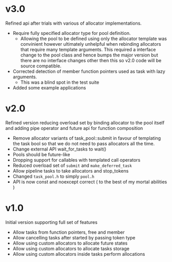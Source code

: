 # v3.0
Refined api after trials with various of allocator implementations.

* Require fully specified allocator type for pool definition.
  * Allowing the pool to be defined using only the allocator template was convinient however ultimately unhelpful when rebinding allocators that require many template arguments. This required a interface change to the pool class and hence bumps the major version but there are no interface changes other then this so v2.0 code will be source compatible.
* Corrected detection of member function pointers used as task with lazy arguments.
  * This was a blind spot in the test suite
* Added some example applications

# v2.0
Refined version reducing overload set by binding allocator to the pool itself and adding pipe operator and future api for function composition

* Remove allocator variants of task_pool::submit in favour of templating the task bool so that we do not need to pass allocators all the time.
* Change external API wait_for_tasks to wait()
* Pools should be future-like
* Dropping support for callables with templated call operators
* Reduced overload set of `submit` and `make_deferred_task`
* Allow pipeline tasks to take allocators and stop_tokens
* Changed `task_pool.h` to simply `pool.h`
* API is now const and noexcept correct ( to the best of my mortal abilities )
# v1.0
Initial version supporting full set of features

* Allow tasks from function pointers, free and member
* Allow cancelling tasks after started by passing token type
* Allow using custom allocators to allocate future states
* Allow using custom allocators to allocate tasks storage
* Allow using custom allocators inside tasks perform allocations
